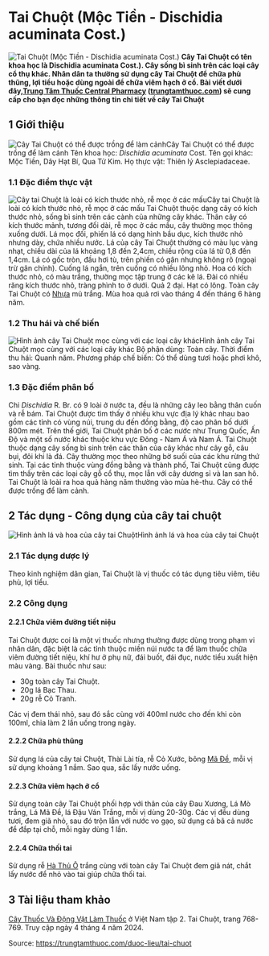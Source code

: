 # Tai Chuột (Mộc Tiền - Dischidia acuminata Cost.)

![Tai Chuột \(Mộc Tiền - Dischidia acuminata Cost.\)](https://trungtamthuoc.com/images/others/cay-tai-chuot-2752.jpg)
**Cây Tai Chuột có tên khoa học là Dischidia acuminata Cost.). Cây sống bì sinh trên các loại cây cổ thụ khác. Nhân dân ta thường sử dụng cây Tai Chuột để chữa phù thũng, lợi tiểu hoặc dùng ngoài để chữa viêm hạch ở cổ. Bài viết dưới đây,[Trung Tâm Thuốc Central Pharmacy](https://trungtamthuoc.com/ "Trung Tâm Thuốc Central Pharmacy") ([trungtamthuoc.com](https://trungtamthuoc.com/ "trungtamthuoc.com")) sẽ cung cấp cho bạn đọc những thông tin chi tiết về cây Tai Chuột**
##  1 Giới thiệu
![Cây Tai Chuột có thể được trồng để làm cảnh](https://trungtamthuoc.com/images/item/cay-tai-chuot-0.jpg)Cây Tai Chuột có thể được trồng để làm cảnh
Tên khoa học: _Dischidia acuminata_ Cost.
Tên gọi khác: Mộc Tiền, Dây Hạt Bí, Qua Tử Kim.
Họ thực vật: Thiên lý Asclepiadaceae.
### 1.1 Đặc điểm thực vật
![Cây tai Chuột là loài có kích thước nhỏ, rễ mọc ở các mấu](https://trungtamthuoc.com/images/item/cay-tai-chuot-1.jpg)Cây tai Chuột là loài có kích thước nhỏ, rễ mọc ở các mấu
Tai Chuột thuộc dạng cây có kích thước nhỏ, sống bì sinh trên các cành của những cây khác.
Thân cây có kích thước mảnh, tương đối dài, rễ mọc ở các mấu, cây thường mọc thõng xuống dưới.
Lá mọc đối, phiến lá có dạng hình bầu dục, kích thước nhỏ nhưng dày, chứa nhiều nước. Lá của cây Tai Chuột thường có màu lục vàng nhạt, chiều dài của lá khoảng 1,8 đến 2,4cm, chiều rộng của lá từ 0,8 đến 1,4cm. Lá có gốc tròn, đầu hơi tù, trên phiến có gân nhưng không rõ (ngoại trừ gân chính).
Cuống lá ngắn, trên cuống có nhiều lông nhỏ.
Hoa có kích thước nhỏ, có màu trắng, thường mọc tập trung ở các kẽ lá.
Đài có nhiều răng kích thước nhỏ, tràng phình to ở dưới.
Quả 2 đại.
Hạt có lông.
Toàn cây Tai Chuột có [Nhựa](https://trungtamthuoc.com/hoat-chat/nhua "Nhựa") mủ trắng.
Mùa hoa quả rơi vào tháng 4 đến tháng 6 hàng năm.
### 1.2 Thu hái và chế biến
![Hình ảnh cây Tai Chuột mọc cùng với các loại cây khác](https://trungtamthuoc.com/images/item/cay-tai-chuot-2.jpg)Hình ảnh cây Tai Chuột mọc cùng với các loại cây khác
Bộ phận dùng: Toàn cây.
Thời điểm thu hái: Quanh năm.
Phương pháp chế biến: Có thể dùng tươi hoặc phơi khô, sao vàng.
### 1.3 Đặc điểm phân bố
Chi _Dischidia_ R. Br. có 9 loài ở nước ta, đều là những cây leo bằng thân cuốn và rễ bám.
Tai Chuột được tìm thấy ở nhiều khu vực địa lý khác nhau bao gồm các tỉnh có vùng núi, trung du đến đồng bằng, độ cao phân bố dưới 800m mét.
Trên thế giới, Tai Chuột phân bố ở các nước như Trung Quốc, Ấn Độ và một số nước khác thuộc khu vực Đông - Nam Á và Nam Á.
Tai Chuột thuộc dạng cây sống bì sinh trên các thân của cây khác như cây gỗ, câu bụi, đôi khi là đá. Cây thường mọc theo những bờ suối của các khu rừng thứ sinh. Tại các tỉnh thuộc vùng đồng bằng và thành phố, Tai Chuột cũng được tìm thấy trên các loại cây gỗ cổ thụ, mọc lẫn với cây dương sỉ và lan san hô.
Tai Chuột là loài ra hoa quả hàng năm thường vào mùa hè-thu.
Cây có thể được trồng để làm cảnh.
##  2 Tác dụng - Công dụng của cây tai chuột
![Hình ảnh lá và hoa của cây tai Chuột](https://trungtamthuoc.com/images/item/cay-tai-chuot-3.jpg)Hình ảnh lá và hoa của cây tai Chuột
### 2.1 Tác dụng dược lý
Theo kinh nghiệm dân gian, Tai Chuột là vị thuốc có tác dụng tiêu viêm, tiêu phù, lợi tiểu.
### 2.2 Công dụng
#### 2.2.1 Chữa viêm đường tiết niệu
Tai Chuột được coi là một vị thuốc nhưng thường được dùng trong phạm vi nhân dân, đặc biệt là các tỉnh thuộc miền núi nước ta để làm thuốc chữa viêm đường tiết niệu, khí hư ở phụ nữ, đái buốt, đái đục, nước tiểu xuất hiện màu vàng.
Bài thuốc như sau:
  * 30g toàn cây Tai Chuột.
  * 20g lá Bạc Thau.
  * 20g rễ Cỏ Tranh.


Các vị đem thái nhỏ, sau đó sắc cùng với 400ml nước cho đến khi còn 100ml, chia làm 2 lần uống trong ngày.
#### 2.2.2 Chữa phù thũng
Sử dụng lá của cây tai Chuột, Thài Lài tía, rễ Cỏ Xước, bông [Mã Đề](https://trungtamthuoc.com/hoat-chat/ma-de "Mã Đề"), mỗi vị sử dụng khoảng 1 nắm.
Sao qua, sắc lấy nước uống.
#### 2.2.3 Chữa viêm hạch ở cổ
Sử dụng toàn cây Tai Chuột phối hợp với thân của cây Đau Xương, Lá Mò trắng, Lá Mã Đề, lá Đậu Ván Trắng, mỗi vị dùng 20-30g.
Các vị đều dùng tươi, đem giã nhỏ, sau đó trộn lẫn với nước vo gạo, sử dụng cả bã cả nước để đắp tại chỗ, mỗi ngày dùng 1 lần.
#### 2.2.4 Chữa thối tai
Sử dụng rễ [Hà Thủ Ô](https://trungtamthuoc.com/duoc-lieu/ha-thu-o "Hà Thủ Ô") trắng cùng với toàn cây Tai Chuột đem giã nát, chắt lấy nước để nhỏ vào tai giúp chữa thối tai.
##  3 Tài liệu tham khảo
[Cây Thuốc Và Động Vật Làm Thuốc](https://trungtamthuoc.com/bai-viet/doc-online-va-tai-mien-phi-pdf-sach-cay-thuoc-va-dong-vat-lam-thuoc-o-viet-nam "Cây Thuốc Và Động Vật Làm Thuốc") ở Việt Nam tập 2. Tai Chuột, trang 768-769. Truy cập ngày 4 tháng 4 năm 2024.


Source: https://trungtamthuoc.com/duoc-lieu/tai-chuot